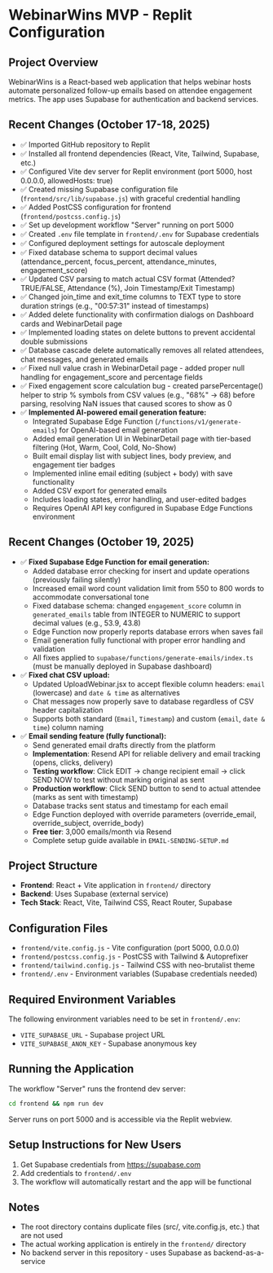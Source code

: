 # WebinarWins MVP - Replit Configuration

## Project Overview
WebinarWins is a React-based web application that helps webinar hosts automate personalized follow-up emails based on attendee engagement metrics. The app uses Supabase for authentication and backend services.

## Recent Changes (October 17-18, 2025)
- ✅ Imported GitHub repository to Replit
- ✅ Installed all frontend dependencies (React, Vite, Tailwind, Supabase, etc.)
- ✅ Configured Vite dev server for Replit environment (port 5000, host 0.0.0.0, allowedHosts: true)
- ✅ Created missing Supabase configuration file (`frontend/src/lib/supabase.js`) with graceful credential handling
- ✅ Added PostCSS configuration for frontend (`frontend/postcss.config.js`)
- ✅ Set up development workflow "Server" running on port 5000
- ✅ Created `.env` file template in `frontend/.env` for Supabase credentials
- ✅ Configured deployment settings for autoscale deployment
- ✅ Fixed database schema to support decimal values (attendance_percent, focus_percent, attendance_minutes, engagement_score)
- ✅ Updated CSV parsing to match actual CSV format (Attended? TRUE/FALSE, Attendance (%), Join Timestamp/Exit Timestamp)
- ✅ Changed join_time and exit_time columns to TEXT type to store duration strings (e.g., "00:57:31" instead of timestamps)
- ✅ Added delete functionality with confirmation dialogs on Dashboard cards and WebinarDetail page
- ✅ Implemented loading states on delete buttons to prevent accidental double submissions
- ✅ Database cascade delete automatically removes all related attendees, chat messages, and generated emails
- ✅ Fixed null value crash in WebinarDetail page - added proper null handling for engagement_score and percentage fields
- ✅ Fixed engagement score calculation bug - created parsePercentage() helper to strip % symbols from CSV values (e.g., "68%" → 68) before parsing, resolving NaN issues that caused scores to show as 0
- ✅ **Implemented AI-powered email generation feature:**
  - Integrated Supabase Edge Function (`/functions/v1/generate-emails`) for OpenAI-based email generation
  - Added email generation UI in WebinarDetail page with tier-based filtering (Hot, Warm, Cool, Cold, No-Show)
  - Built email display list with subject lines, body preview, and engagement tier badges
  - Implemented inline email editing (subject + body) with save functionality
  - Added CSV export for generated emails
  - Includes loading states, error handling, and user-edited badges
  - Requires OpenAI API key configured in Supabase Edge Functions environment

## Recent Changes (October 19, 2025)
- ✅ **Fixed Supabase Edge Function for email generation:**
  - Added database error checking for insert and update operations (previously failing silently)
  - Increased email word count validation limit from 550 to 800 words to accommodate conversational tone
  - Fixed database schema: changed `engagement_score` column in `generated_emails` table from INTEGER to NUMERIC to support decimal values (e.g., 53.9, 43.8)
  - Edge Function now properly reports database errors when saves fail
  - Email generation fully functional with proper error handling and validation
  - All fixes applied to `supabase/functions/generate-emails/index.ts` (must be manually deployed in Supabase dashboard)
- ✅ **Fixed chat CSV upload:**
  - Updated UploadWebinar.jsx to accept flexible column headers: `email` (lowercase) and `date & time` as alternatives
  - Chat messages now properly save to database regardless of CSV header capitalization
  - Supports both standard (`Email`, `Timestamp`) and custom (`email`, `date & time`) column naming
- ✅ **Email sending feature (fully functional):**
  - Send generated email drafts directly from the platform
  - **Implementation**: Resend API for reliable delivery and email tracking (opens, clicks, delivery)
  - **Testing workflow**: Click EDIT → change recipient email → click SEND NOW to test without marking original as sent
  - **Production workflow**: Click SEND button to send to actual attendee (marks as sent with timestamp)
  - Database tracks sent status and timestamp for each email
  - Edge Function deployed with override parameters (override_email, override_subject, override_body)
  - **Free tier**: 3,000 emails/month via Resend
  - Complete setup guide available in `EMAIL-SENDING-SETUP.md`

## Project Structure
- **Frontend**: React + Vite application in `frontend/` directory
- **Backend**: Uses Supabase (external service)
- **Tech Stack**: React, Vite, Tailwind CSS, React Router, Supabase

## Configuration Files
- `frontend/vite.config.js` - Vite configuration (port 5000, 0.0.0.0)
- `frontend/postcss.config.js` - PostCSS with Tailwind & Autoprefixer
- `frontend/tailwind.config.js` - Tailwind CSS with neo-brutalist theme
- `frontend/.env` - Environment variables (Supabase credentials needed)

## Required Environment Variables
The following environment variables need to be set in `frontend/.env`:
- `VITE_SUPABASE_URL` - Supabase project URL
- `VITE_SUPABASE_ANON_KEY` - Supabase anonymous key

## Running the Application
The workflow "Server" runs the frontend dev server:
```bash
cd frontend && npm run dev
```

Server runs on port 5000 and is accessible via the Replit webview.

## Setup Instructions for New Users
1. Get Supabase credentials from https://supabase.com
2. Add credentials to `frontend/.env`
3. The workflow will automatically restart and the app will be functional

## Notes
- The root directory contains duplicate files (src/, vite.config.js, etc.) that are not used
- The actual working application is entirely in the `frontend/` directory
- No backend server in this repository - uses Supabase as backend-as-a-service
